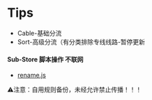 # Tips
* Cable-基础分流
* Sort-高级分流（有分类排除专线线路-暂停更新

#### Sub-Store 脚本操作 不联网
* [rename.js](https://raw.githubusercontent.com/Baklng/Openclash/refs/heads/main/Rename.js)


⚠️注意：自用规则备份，未经允许禁止传播！！！
